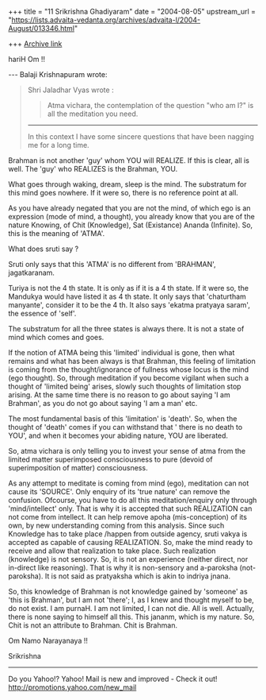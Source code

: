 +++
title = "11 Srikrishna Ghadiyaram"
date = "2004-08-05"
upstream_url = "https://lists.advaita-vedanta.org/archives/advaita-l/2004-August/013346.html"

+++
[Archive link](https://lists.advaita-vedanta.org/archives/advaita-l/2004-August/013346.html)

hariH Om !!

--- Balaji Krishnapuram
<balajikrishnapuram at hotmail.com> wrote:

> Shri Jaladhar Vyas wrote :
> 
> >Atma vichara, the contemplation of the question
> "who am I?" is all the
> > meditation you need.
> -------------------
> In this context I have some sincere questions that
> have been nagging me for
> a long time. 

Brahman is not another 'guy' whom YOU will REALIZE. If
this is clear, all is well. The 'guy' who REALIZES is
the Brahman, YOU.

What goes through waking, dream, sleep is the mind.
The substratum for this mind goes nowhere. If it were
so, there is  no reference point at all.

As you have already negated that you are not the mind,
of which ego is an expression (mode of mind, a
thought), you already know that you are of the nature
Knowing, of Chit (Knowledge), Sat (Existance) Ananda
(Infinite). So, this is the meaning of 'ATMA'.

What does sruti say ?

Sruti only says that this 'ATMA' is no different from
'BRAHMAN', jagatkaranam.

Turiya is not the 4 th state. It is only as if it is a
4 th state. If it were so, the Mandukya would have
listed it as 4 th state. It only says that 'chaturtham
manyante', consider it to be the 4 th. It also says
'ekatma pratyaya saram', the essence of 'self'. 

The substratum for all the three states is always
there. It is not a state of mind which comes and goes.

If the notion of ATMA being this 'limited' individual
is gone, then what remains and what has been always is
that Brahman, this feeling of limitation is coming
from the thought/ignorance of fullness whose locus is
the mind (ego thought). So, through meditation if you
become vigilant when such a thought of 'limited being'
arises, slowly such thoughts of limitation stop
arising. At the same time there is no reason to go
about saying 'I am Brahman', as you do not go about
saying 'I am a man' etc.

The most fundamental basis of this 'limitation' is
'death'. So, when the thought of 'death' comes if you
can withstand that ' there is no death to YOU', and
when it becomes your abiding nature, YOU are
liberated.

So, atma vichara is only telling you to invest your
sense of atma from the limited matter superimposed
consciousness to pure (devoid of superimposition of
matter) consciousness.

As any attempt to meditate is coming from mind (ego),
meditation can not cause its 'SOURCE'. Only enquiry of
its 'true nature' can remove the confusion. Ofcourse,
you have to do all this meditation/enquiry only
through 'mind/intellect' only. That is why it is
accepted that such REALIZATION can not come from
intellect. It can help remove apoha (mis-conception)
of its own, by new understanding coming from this
analysis. Since such Knowledge has to take place
/happen from outside agency, sruti vakya is accepted
as capable of causing REALIZATION. So, make the mind
ready to receive and allow that realization to take
place. Such realization (knowledge) is not sensory.
So, it is not an experience (neither direct, nor
in-direct like reasoning). That is why it is
non-sensory and a-paroksha (not-paroksha). It is not
said as pratyaksha which is akin to indriya jnana. 

So, this knowledge of Brahman is not knowledge gained
by 'someone' as 'this is Brahman', but I am not
'there'; I, as I knew and thought myself to be, do not
exist. I am purnaH. I am not limited, I can not die.
All is well. Actually, there is none saying to himself
all this. This jananm, which is my nature. So, Chit is
not an attribute to Brahman. Chit is Brahman.

Om Namo Narayanaya !!

Srikrishna





__________________________________
Do you Yahoo!?
Yahoo! Mail is new and improved - Check it out!
http://promotions.yahoo.com/new_mail

